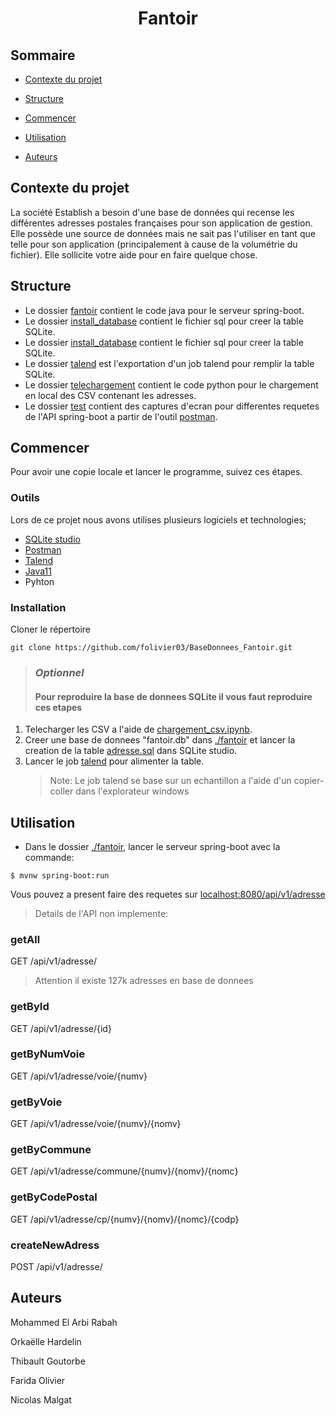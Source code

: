 <p  align="center">
<h1  align="center">Fantoir</h3>
</p>

## Sommaire

*  [Contexte du projet](#contexte-du-projet)

*  [Structure](#structure)

*  [Commencer](#commencer)

*  [Utilisation](#utilisation)

*  [Auteurs](#auteurs)


## Contexte du projet


La société Establish a besoin d'une base de données qui recense les différentes adresses postales françaises pour son application de gestion. Elle possède une source de données mais ne sait pas l'utiliser en tant que telle pour son application (principalement à cause de la volumétrie du fichier). Elle sollicite votre aide pour en faire quelque chose.

## Structure
- Le dossier [fantoir](https://github.com/folivier03/BaseDonnees_Fantoir/tree/main/fantoir) contient le code java pour le serveur spring-boot.
- Le dossier [install_database](https://github.com/folivier03/BaseDonnees_Fantoir/tree/main/install_database) contient le fichier sql pour creer la table SQLite.
- Le dossier [install_database](https://github.com/folivier03/BaseDonnees_Fantoir/tree/main/install_database) contient le fichier sql pour creer la table SQLite.
- Le dossier [talend](https://github.com/folivier03/BaseDonnees_Fantoir/tree/main/talend) est l'exportation d'un job talend pour remplir la table SQLite.
- Le dossier [telechargement](https://github.com/folivier03/BaseDonnees_Fantoir/tree/main/telechargement_csv) contient le code python pour le chargement en local des CSV contenant les adresses.
- Le dossier [test](https://github.com/folivier03/BaseDonnees_Fantoir/tree/main/test) contient des captures d'ecran pour differentes requetes de l'API spring-boot a partir de l'outil [postman](https://www.postman.com/).
## Commencer

Pour avoir une copie locale et lancer le programme, suivez ces étapes.

### Outils

Lors de ce projet nous avons utilises plusieurs logiciels et technologies;
- [SQLite studio](https://sqlitestudio.pl/)
- [Postman](https://www.postman.com/)
- [Talend](https://talend.com)
- [Java11](https://www.oracle.com/java/technologies/javase-jdk11-downloads.html)
- Pyhton
	
### Installation

Cloner le répertoire
```git
git clone https://github.com/folivier03/BaseDonnees_Fantoir.git
```
> ### _Optionnel_
> #### Pour reproduire la base de donnees SQLite il vous faut reproduire ces etapes
 
 1. Telecharger les CSV a l'aide de [chargement_csv.ipynb](https://github.com/folivier03/BaseDonnees_Fantoir/blob/main/telechargement_csv/chargement_csv.ipynb).
 2. Creer une base de donnees "fantoir.db" dans [./fantoir](https://github.com/folivier03/BaseDonnees_Fantoir/tree/main/fantoir) et lancer la creation de la table [adresse.sql](https://github.com/folivier03/BaseDonnees_Fantoir/blob/main/install_database/adresse.sql) dans SQLite studio.
 3. Lancer le job [talend](https://github.com/folivier03/BaseDonnees_Fantoir/tree/main/talend) pour alimenter la table.
	> Note: Le job talend se base sur un echantillon a l'aide d'un copier-coller dans l'explorateur windows

## Utilisation

- Dans le dossier [./fantoir](https://github.com/folivier03/BaseDonnees_Fantoir/tree/main/fantoir), lancer le serveur spring-boot avec la commande:
```Shell
$ mvnw spring-boot:run
```
Vous pouvez a present faire des requetes sur [localhost:8080/api/v1/adresse](http://localhost:8080/api/v1/adresse)

> Details de l'API non implemente:

### getAll
GET
/api/v1/adresse/
> Attention il existe 127k adresses en base de donnees

### getById
GET
/api/v1/adresse/{id}

###  getByNumVoie
GET
/api/v1/adresse/voie/{numv}

###  getByVoie
GET
/api/v1/adresse/voie/{numv}/{nomv}

### getByCommune
GET
/api/v1/adresse/commune/{numv}/{nomv}/{nomc}

### getByCodePostal
GET 
/api/v1/adresse/cp/{numv}/{nomv}/{nomc}/{codp}


### createNewAdress 
POST
/api/v1/adresse/


## Auteurs

Mohammed El Arbi Rabah

Orkaëlle Hardelin

Thibault Goutorbe

Farida Olivier

Nicolas Malgat
